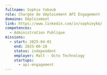 ```yaml
---
fullname: Sophie Yakoub
role: Chargée de déploiement API Engagement
domaine: Déploiement
link: https://www.linkedin.com/in/sophieykb/
competences:
  - Administration Publique
missions:
  - start: 2025-04-01
    end: 2025-06-28
    status: independent
    employer: Malt - Octo Technology
    startups:
      - api-engagement
---
```

